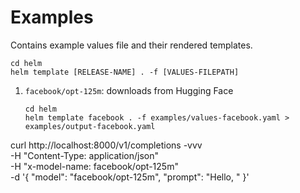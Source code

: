 # Examples

Contains example values file and their rendered templates.

```
cd helm 
helm template [RELEASE-NAME] . -f [VALUES-FILEPATH]
```

1. `facebook/opt-125m`: downloads from Hugging Face 

    ```
    cd helm 
    helm template facebook . -f examples/values-facebook.yaml > examples/output-facebook.yaml
    ```
    
    
    
curl http://localhost:8000/v1/completions -vvv \
    -H "Content-Type: application/json" \
    -H "x-model-name: facebook/opt-125m" \
    -d '{
    "model": "facebook/opt-125m",
    "prompt": "Hello, "
}'